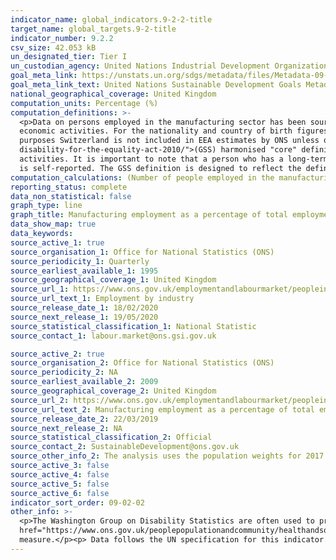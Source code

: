 ```yaml
---
indicator_name: global_indicators.9-2-2-title
target_name: global_targets.9-2-title
indicator_number: 9.2.2
csv_size: 42.053 kB
un_designated_tier: Tier I
un_custodian_agency: United Nations Industrial Development Organization (UNIDO)
goal_meta_link: https://unstats.un.org/sdgs/metadata/files/Metadata-09-02-02.pdf 
goal_meta_link_text: United Nations Sustainable Development Goals Metadata (PDF 323 KB)
national_geographical_coverage: United Kingdom
computation_units: Percentage (%)
computation_definitions: >-
  <p>Data on persons employed in the manufacturing sector has been sourced from the EMP13 - Employment by industry dataset. These estimates are sourced from the Labour Force Survey. The manufacturing sector has been defined in accordance with UK standard industrial classification of
  economic activities. For the nationality and country of birth figures, the European Economic Area (EEA) is defined as the 28 countries of the EU, plus Iceland, Liechtenstein and Norway. Swiss nationals are treated as EEA nationals for immigration purposes; however, for statistical
  purposes Switzerland is not included in EEA estimates by ONS unless otherwise specified. Other countries are defined in this publication as all countries other than the UK and those in the EEA.</p><p>Disability Status - The <a href="https://gss.civilservice.gov.uk/policy-store/measuring-
  disability-for-the-equality-act-2010/">(GSS) harmonised "core" definition</a> identifies a person as disabled if they have a physical or mental health condition or illness that has lasted or is expected to last 12 months or more. It must reduce their ability to carry-out day-to-day
  activities. It is important to note that a person who has a long-term illness that does not reduce their ability to carry-out day-to-day activities is not disabled under the definition. The GSS harmonised questions are asked of the respondent in the survey, meaning that disability status
  is self-reported. The GSS definition is designed to reflect the definitions that appear in legal terms in the Disability Discrimination Act 1995 (DDA) for Northern Ireland and the 2010 Equality Act for Great Britain.</p>
computation_calculations: (Number of people employed in the manufacturing sector / Number of people in employment) * 100
reporting_status: complete
data_non_statistical: false
graph_type: line
graph_title: Manufacturing employment as a percentage of total employment
data_show_map: true
data_keywords:  
source_active_1: true
source_organisation_1: Office for National Statistics (ONS)
source_periodicity_1: Quarterly
source_earliest_available_1: 1995
source_geographical_coverage_1: United Kingdom
source_url_1: https://www.ons.gov.uk/employmentandlabourmarket/peopleinwork/employmentandemployeetypes/datasets/employmentbyindustryemp13
source_url_text_1: Employment by industry
source_release_date_1: 18/02/2020
source_next_release_1: 19/05/2020
source_statistical_classification_1: National Statistic
source_contact_1: labour.market@ons.gsi.gov.uk

source_active_2: true
source_organisation_2: Office for National Statistics (ONS)
source_periodicity_2: NA
source_earliest_available_2: 2009
source_geographical_coverage_2: United Kingdom
source_url_2: https://www.ons.gov.uk/employmentandlabourmarket/peopleinwork/employmentandemployeetypes/adhocs/009777manufacturingemploymentasapercentageoftotalemploymentbyvariouscharacteristicsuk2009to2017
source_url_text_2: Manufacturing employment as a percentage of total employment by various characteristics, UK - 2009 to 2017
source_release_date_2: 22/03/2019
source_next_release_2: NA
source_statistical_classification_2: Official
source_contact_2: SustainableDevelopment@ons.gov.uk
source_other_info_2: The analysis uses the population weights for 2017 (PWT17). As weightings are adjusted over time, this publication may not match other publications which have used different weightings. 
source_active_3: false
source_active_4: false
source_active_5: false
source_active_6: false
indicator_sort_order: 09-02-02
other_info: >-
  <p>The Washington Group on Disability Statistics are often used to provide a cross-nationally comparable population-based measures of disability. Please see the article <a
  href="https://www.ons.gov.uk/peoplepopulationandcommunity/healthandsocialcare/disability/articles/measuringdisabilitycomparingapproaches/2019-08-06">Measuring disability - comparing approaches</a> for a comparison between the GSS Harmonised measure (used here) and the Washington Group
  measure.</p><p> Data follows the UN specification for this indicator. This indicator has been identified in collaboration with topic experts.
---
```

